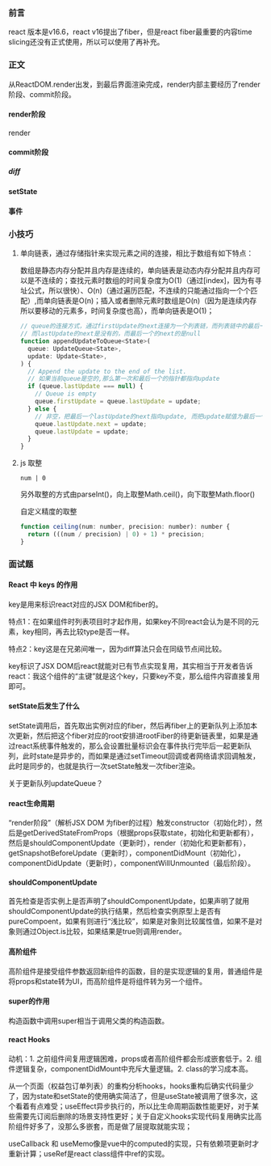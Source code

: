 ### 前言

react 版本是v16.6，react v16提出了fiber，但是react fiber最重要的内容time slicing还没有正式使用，所以可以使用了再补充。

### 正文

从ReactDOM.render出发，到最后界面渲染完成，render内部主要经历了render阶段、commit阶段。

#### render阶段

render

#### commit阶段

##### diff

#### setState

#### 事件

### 小技巧

1. 单向链表，通过存储指针来实现元素之间的连接，相比于数组有如下特点：

   数组是静态内存分配并且内存是连续的，单向链表是动态内存分配并且内存可以是不连续的；查找元素时数组的时间复杂度为O(1)（通过[index]，因为有寻址公式，所以很快）、O(n)（通过遍历匹配，不连续的只能通过指向一个个匹配）,而单向链表是O(n)；插入或者删除元素时数组是O(n)（因为是连续内存所以要移动的元素多，时间复杂度也高），而单向链表是O(1)；

   ```javascript
   // queue的连接方式，通过firstUpdate的next连接为一个列表链，而列表链中的最后一个指向lastUpdate
   // 而lastUpdate的next是没有的，而最后一个的next的是null
   function appendUpdateToQueue<State>(
     queue: UpdateQueue<State>,
     update: Update<State>,
   ) {
     // Append the update to the end of the list.
     // 如果当前queue是空的,那么第一次和最后一个的指针都指向update
     if (queue.lastUpdate === null) {
       // Queue is empty
       queue.firstUpdate = queue.lastUpdate = update;
     } else {
       // 非空，把最后一个lastUpdate的next指向update, 而把update赋值为最后一个lastUpdate
       queue.lastUpdate.next = update;
       queue.lastUpdate = update;
     }
   }
   ```

2. js 取整

   ```
   num | 0
   ```

   另外取整的方式由parseInt()，向上取整Math.ceil()，向下取整Math.floor()

   自定义精度的取整

   ```javascript
   function ceiling(num: number, precision: number): number {
     return (((num / precision) | 0) + 1) * precision;
   }
   ```

   

### 面试题

#### React 中 keys 的作用

key是用来标识react对应的JSX DOM和fiber的。

特点1：在如果组件时列表项目时才起作用，如果key不同react会认为是不同的元素，key相同，再去比较type是否一样。

特点2：key这是在兄弟间唯一，因为diff算法只会在同级节点间比较。

key标识了JSX DOM后react就能对已有节点实现复用，其实相当于开发者告诉react：我这个组件的“主键”就是这个key，只要key不变，那么组件内容直接复用即可。

#### setState后发生了什么

setState调用后，首先取出实例对应的fiber，然后再fiber上的更新队列上添加本次更新，然后把这个fiber对应的root安排进rootFiber的待更新链表里，如果是通过react系统事件触发的，那么会设置批量标识会在事件执行完毕后一起更新队列，此时state是异步的，而如果是通过setTimeout回调或者网络请求回调触发，此时是同步的，也就是执行一次setState触发一次fiber渲染。

关于更新队列updateQueue？

#### react生命周期

“render阶段”（解析JSX DOM 为fiber的过程）触发constructor（初始化时），然后是getDerivedStateFromProps（根据props获取state，初始化和更新都有），然后是shouldComponentUpdate（更新时），render（初始化和更新都有），getSnapshotBeforeUpdate（更新时），componentDidMount（初始化），componentDidUpdate（更新时），componentWillUnmounted（最后阶段）。

#### shouldComponentUpdate

首先检查是否实例上是否声明了shouldComponentUpdate，如果声明了就用shouldComponentUpdate的执行结果，然后检查实例原型上是否有pureCompoent，如果有则进行“浅比较”，如果是对象则比较属性值，如果不是对象则通过Object.is比较，如果结果是true则调用render。

#### 高阶组件

高阶组件是接受组件参数返回新组件的函数，目的是实现逻辑的复用，普通组件是将props和state转为UI，而高阶组件是将组件转为另一个组件。

#### super的作用

构造函数中调用super相当于调用父类的构造函数。

#### react Hooks

动机：1. 之前组件间复用逻辑困难，props或者高阶组件都会形成嵌套低于。2. 组件逻辑复杂，componentDidMount中充斥大量逻辑。2. class的学习成本高。

从一个页面（权益包订单列表）的重构分析hooks，hooks重构后确实代码量少了，因为state和setState的使用确实简洁了，但是useState被调用了很多次，这个看着有点难受；useEffect异步执行的，所以比生命周期函数性能更好，对于某些需要先订阅后删除的场景支持性更好；关于自定义hooks实现代码复用确实比高阶组件好多了，没那么多嵌套，而是做了层提取就能实现；

useCallback 和 useMemo像是vue中的computed的实现，只有依赖项更新时才重新计算；useRef是react class组件中ref的实现。